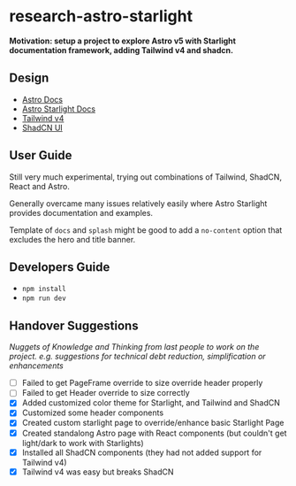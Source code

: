 # research-astro-starlight

**Motivation: setup a project to explore Astro v5 with Starlight documentation framework, adding Tailwind v4 and shadcn.**

## Design

- [Astro Docs](https://docs.astro.build)
- [Astro Starlight Docs](https://starlight.astro.build/)
- [Tailwind v4](https://tailwindcss.com/)
- [ShadCN UI](https://ui.shadcn.com/)

## User Guide

Still very much experimental, trying out combinations of Tailwind, ShadCN, React and Astro.

Generally overcame many issues relatively easily where Astro Starlight provides documentation and examples.

Template of `docs` and `splash` might be good to add a `no-content` option that excludes the hero and title banner.

## Developers Guide

- `npm install`
- `npm run dev`

## Handover Suggestions

_Nuggets of Knowledge and Thinking from last people to work on the project._
_e.g. suggestions for technical debt reduction, simplification or enhancements_

- [ ] Failed to get PageFrame override to size override header properly
- [ ] Failed to get Header override to size correctly
- [x] Added customized color theme for Starlight, and Tailwind and ShadCN
- [x] Customized some header components
- [x] Created custom starlight page to override/enhance basic Starlight Page
- [x] Created standalong Astro page with React components (but couldn't get light/dark to work with Starlights)
- [x] Installed all ShadCN components (they had not added support for Tailwind v4)
- [x] Tailwind v4 was easy but breaks ShadCN
